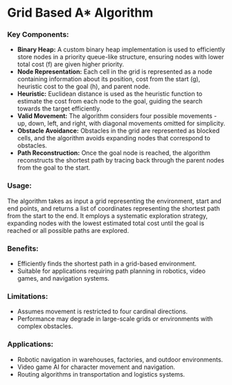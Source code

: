 # Grid Based A* Algorithm

### Key Components:

- **Binary Heap:** A custom binary heap implementation is used to efficiently store nodes in a priority queue-like structure, ensuring nodes with lower total cost (f) are given higher priority.
- **Node Representation:** Each cell in the grid is represented as a node containing information about its position, cost from the start (g), heuristic cost to the goal (h), and parent node.
- **Heuristic:** Euclidean distance is used as the heuristic function to estimate the cost from each node to the goal, guiding the search towards the target efficiently.
- **Valid Movement:** The algorithm considers four possible movements - up, down, left, and right, with diagonal movements omitted for simplicity.
- **Obstacle Avoidance:** Obstacles in the grid are represented as blocked cells, and the algorithm avoids expanding nodes that correspond to obstacles.
- **Path Reconstruction:** Once the goal node is reached, the algorithm reconstructs the shortest path by tracing back through the parent nodes from the goal to the start.

### Usage:
The algorithm takes as input a grid representing the environment, start and end points, and returns a list of coordinates representing the shortest path from the start to the end. It employs a systematic exploration strategy, expanding nodes with the lowest estimated total cost until the goal is reached or all possible paths are explored.

### Benefits:
- Efficiently finds the shortest path in a grid-based environment.
- Suitable for applications requiring path planning in robotics, video games, and navigation systems.

### Limitations:
- Assumes movement is restricted to four cardinal directions.
- Performance may degrade in large-scale grids or environments with complex obstacles.

### Applications:
- Robotic navigation in warehouses, factories, and outdoor environments.
- Video game AI for character movement and navigation.
- Routing algorithms in transportation and logistics systems.
